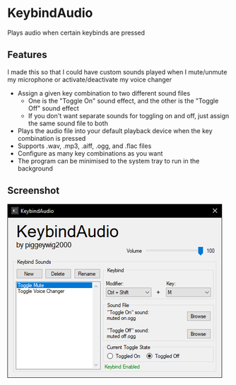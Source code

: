 # KeybindAudio
Plays audio when certain keybinds are pressed

## Features
I made this so that I could have custom sounds played when I mute/unmute my microphone or activate/deactivate my voice changer

* Assign a given key combination to two different sound files
  * One is the "Toggle On" sound effect, and the other is the "Toggle Off" sound effect
  * If you don't want separate sounds for toggling on and off, just assign the same sound file to both
* Plays the audio file into your default playback device when the key combination is pressed
* Supports .wav, .mp3, .aiff, .ogg, and .flac files
* Configure as many key combinations as you want
* The program can be minimised to the system tray to run in the background

## Screenshot
![Screenshot of program](https://raw.githubusercontent.com/piggeywig2000/KeybindAudio/master/screenshots/screenshot1.png)
